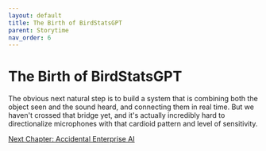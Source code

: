 ```yaml
---
layout: default
title: The Birth of BirdStatsGPT
parent: Storytime
nav_order: 6
---
```


# The Birth of BirdStatsGPT

The obvious next natural step is to build a system that is combining both the object seen and the sound heard, and connecting them in real time. But we haven't crossed that bridge yet, and it's actually incredibly hard to directionalize microphones with that cardioid pattern and level of sensitivity. 

[Next Chapter: Accidental Enterprise AI](/Portfolio/Storytime/accidental_enterprise_ai.html)
